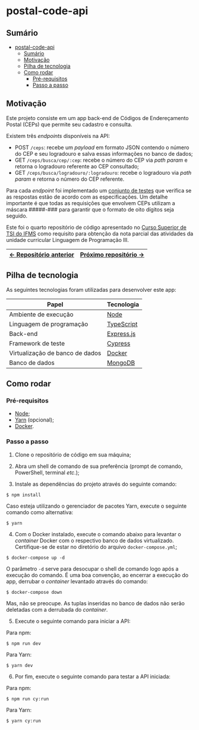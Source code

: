 # postal-code-api

## Sumário

- [postal-code-api](#postal-code-api)
  - [Sumário](#sumário)
  - [Motivação](#motivação)
  - [Pilha de tecnologia](#pilha-de-tecnologia)
  - [Como rodar](#como-rodar)
    - [Pré-requisitos](#pré-requisitos)
    - [Passo a passo](#passo-a-passo)

## Motivação

Este projeto consiste em um app back-end de Códigos de Endereçamento Postal (CEPs) que permite seu cadastro e consulta.

Existem três _endpoints_ disponíveis na API:

- POST `/ceps`: recebe um _payload_ em formato JSON contendo o número do CEP e seu logradouro e salva essas informações no banco de dados;
- GET `/ceps/busca/cep/:cep`: recebe o número do CEP via _path param_ e retorna o logradouro referente ao CEP consultado;
- GET `/ceps/busca/logradouro/:logradouro`: recebe o logradouro via _path param_ e retorna o número do CEP referente.

Para cada _endpoint_ foi implementado um [conjunto de testes](./cypress/e2e/index.cy.ts) que verifica se as respostas estão de acordo com as especificações. Um detalhe importante é que todas as requisições que envolvem CEPs utilizam a máscara #####-### para garantir que o formato de oito dígitos seja seguido.

Este foi o quarto repositório de código apresentado no [Curso Superior de TSI do IFMS](https://www.ifms.edu.br/campi/campus-aquidauana/cursos/graduacao/sistemas-para-internet/sistemas-para-internet) como requisito para obtenção da nota parcial das atividades da unidade curricular Linguagem de Programação III.

| [&larr; Repositório anterior](https://github.com/mdccg/refactored-contact-book-api) | [Próximo repositório &rarr;](#) |
|-|-|

## Pilha de tecnologia

As seguintes tecnologias foram utilizadas para desenvolver este app:

| Papel | Tecnologia |
|-|-|
| Ambiente de execução | [Node](https://nodejs.org/en/) |
| Linguagem de programação | [TypeScript](https://www.typescriptlang.org/) |
| Back-end | [Express.js](https://expressjs.com/pt-br/) |
| Framework de teste | [Cypress](https://www.cypress.io/) |
| Virtualização de banco de dados | [Docker](https://www.docker.com/) |
| Banco de dados | [MongoDB](https://www.mongodb.com/) |

## Como rodar

### Pré-requisitos

- [Node](https://nodejs.org/en/download/);
- [Yarn](https://yarnpkg.com/) (opcional);
- [Docker](https://docs.docker.com/engine/install/).

### Passo a passo

1. Clone o repositório de código em sua máquina;
   
2. Abra um shell de comando de sua preferência (prompt de comando, PowerShell, terminal _etc_.);

3. Instale as dependências do projeto através do seguinte comando:

```console
$ npm install
```

Caso esteja utilizando o gerenciador de pacotes Yarn, execute o seguinte comando como alternativa:

```console
$ yarn
```

4. Com o Docker instalado, execute o comando abaixo para levantar o _container_ Docker com o respectivo banco de dados virtualizado. Certifique-se de estar no diretório do arquivo `docker-compose.yml`;

```console
$ docker-compose up -d
```

O parâmetro `-d` serve para desocupar o shell de comando logo após a execução do comando. É uma boa convenção, ao encerrar a execução do app, derrubar o _container_ levantado através do comando:

```console
$ docker-compose down
```

Mas, não se preocupe. As tuplas inseridas no banco de dados não serão deletadas com a derrubada do _container_.

5. Execute o seguinte comando para iniciar a API:

Para npm:

```console
$ npm run dev
```

Para Yarn:

```console
$ yarn dev
```

6. Por fim, execute o seguinte comando para testar a API iniciada:

Para npm:

```console
$ npm run cy:run
```

Para Yarn:

```console
$ yarn cy:run
```
